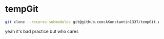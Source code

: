 # tempGit
```bash 
git clone --recurse-submodules git@github.com:AKonstantin1337/tempGit.git
```
yeah it's bad practice but who cares
